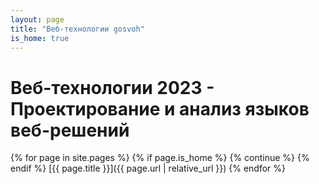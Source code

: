 ```yaml
---
layout: page
title: "Веб-технологии gosvoh"
is_home: true
---
```


# Веб-технологии 2023 - Проектирование и анализ языков веб-решений

{% for page in site.pages %}
{% if page.is_home %}
{% continue %}
{% endif %}
[{{ page.title }}]({{ page.url | relative_url }})
{% endfor %}
